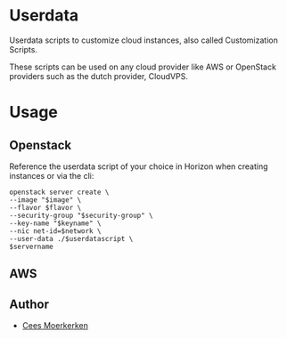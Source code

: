 # Userdata
Userdata scripts to customize cloud instances, also called Customization Scripts.

These scripts can be used on any cloud provider like AWS or OpenStack providers such as the dutch provider, CloudVPS.

# Usage
## Openstack
Reference the userdata script of your choice in Horizon when creating instances or via the cli:
~~~
openstack server create \
--image "$image" \
--flavor $flavor \
--security-group "$security-group" \
--key-name "$keyname" \
--nic net-id=$network \
--user-data ./$userdatascript \
$servername
~~~

## AWS


## Author

- [Cees Moerkerken](https://virtu-on.nl)
